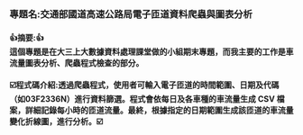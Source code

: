 <h3>專題名:交通部國道高速公路局電子匝道資料爬蟲與圖表分析</h3>
<h4>
  👍摘要:👍<br>
  這個專題是在大三上大數據資料處理課堂做的小組期末專題，而我主要的工作是車流量圖表分析、爬蟲程式檢查的部分。
</h4>
<h4>☑️程式碼介紹:透過爬蟲程式，使用者可輸入電子匝道的時間範圍、日期及代碼（如03F2336N）進行資料篩選。程式會依每日及各車種的車流量生成 CSV 檔案，詳細記錄每小時的匝道流量。最終，根據指定的日期範圍生成該匝道的車流量變化折線圖，進行分析。☑️</h4>
